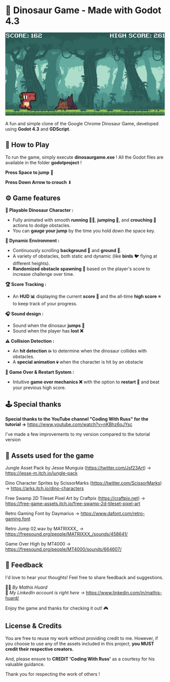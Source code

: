 # 🦖 Dinosaur Game - Made with Godot 4.3

![Dinosaur Game](demo_dinosaurgame.png)

A fun and simple clone of the Google Chrome Dinosaur Game, developed using **Godot 4.3** and **GDScript**. 

## 🚀 How to Play 
To run the game, simply execute **dinosaurgame.exe** ! 
All the Godot files are available in the folder **godotproject** !

**Press Space to jump** 🦘

**Press Down Arrow to crouch** ⬇

## ⚙️ Game features 
**🦕 Playable Dinosaur Character :**  
  - Fully animated with smooth **running 🏃‍♂️**, **jumping 🦘**, and **crouching 🛑** actions to dodge obstacles.
  - You can **gauge your jump** by the time you hold down the space key. 
  
**🌄 Dynamic Environment :**  
  - Continuously scrolling **background 🌅** and **ground 🌿**.
  - A variety of obstacles, both static and dynamic (like **birds 🐦** flying at different heights).
  - **Randomized obstacle spawning 🎲** based on the player's score to increase challenge over time. 

**🏆 Score Tracking :**  
  - An **HUD 📊** displaying the current **score 🔢** and the all-time **high score ⭐** to keep track of your progress.

**🎧 Sound design :** 
  - Sound when the dinosaur **jumps 🦘**
  - Sound when the player has **lost ❌**

**⚠️ Collision Detection :**  
  - An **hit detection 💥** to determine when the dinosaur collides with obstacles.
  - A **special animation 💀** when the character is hit by an obstacle

**🔄 Game Over & Restart System :**  

  - Intuitive **game over mechanics ❌** with the option to **restart 🔁** and beat your previous high score.

## 🕹️ Special thanks 
**Special thanks to the YouTube channel "Coding With Russ" for the tutorial ->** https://www.youtube.com/watch?v=nKBhz6oJYsc 

I've made a few improvements to my version compared to the tutorial version

## 📖 Assets used for the game 

Jungle Asset Pack by Jesse Munguia (https://twitter.com/Jsf23Art) -> https://jesse-m.itch.io/jungle-pack

Dino Character Sprites by ScissorMarks (https://twitter.com/ScissorMarks) -> https://arks.itch.io/dino-characters

Free Swamp 2D Tileset Pixel Art by Craftpix (https://craftpix.net) -> https://free-game-assets.itch.io/free-swamp-2d-tileset-pixel-art

Retro Gaming Font by Daymarius -> https://www.dafont.com/retro-gaming.font 

Retro Jump 02.wav by MATRIXXX_ -> https://freesound.org/people/MATRIXXX_/sounds/458641/ 

Game Over High by MT4000 -> https://freesound.org/people/MT4000/sounds/664607/

## 💬 Feedback  
I'd love to hear your thoughts! Feel free to share feedback and suggestions.  

👨‍💻 *By Mathis Huard*  
👤 *My LinkedIn account is right here ->* https://www.linkedin.com/in/mathis-huard/

Enjoy the game and thanks for checking it out! 🎮

## License & Credits

You are free to reuse my work without providing credit to me. However, if you choose to use any of the assets included in this project, **you MUST credit their respective creators.**  

And, please ensure to **CREDIT 'Coding With Russ'** as a courtesy for his valuable guidance.  

Thank you for respecting the work of others !
